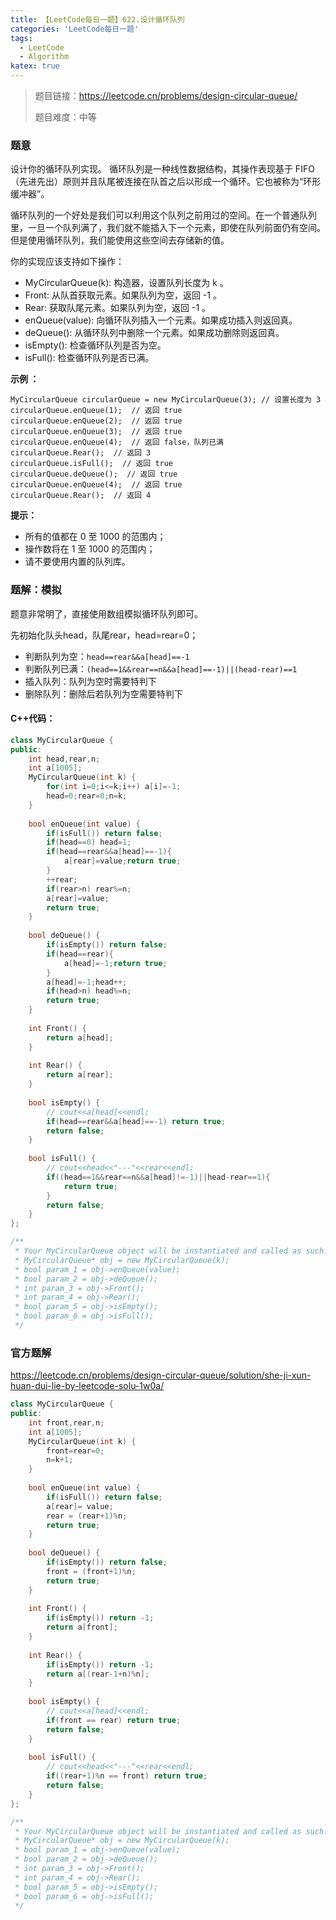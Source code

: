```yaml
---
title: 【LeetCode每日一题】622.设计循环队列
categories: 'LeetCode每日一题'
tags: 
  - LeetCode
  - Algorithm
katex: true
---
```

> 题目链接：https://leetcode.cn/problems/design-circular-queue/
>
> 题目难度：中等

### 题意

设计你的循环队列实现。 循环队列是一种线性数据结构，其操作表现基于 FIFO（先进先出）原则并且队尾被连接在队首之后以形成一个循环。它也被称为“环形缓冲器”。

循环队列的一个好处是我们可以利用这个队列之前用过的空间。在一个普通队列里，一旦一个队列满了，我们就不能插入下一个元素，即使在队列前面仍有空间。但是使用循环队列，我们能使用这些空间去存储新的值。

你的实现应该支持如下操作：

- MyCircularQueue(k): 构造器，设置队列长度为 k 。
- Front: 从队首获取元素。如果队列为空，返回 -1 。
- Rear: 获取队尾元素。如果队列为空，返回 -1 。
- enQueue(value): 向循环队列插入一个元素。如果成功插入则返回真。
- deQueue(): 从循环队列中删除一个元素。如果成功删除则返回真。
- isEmpty(): 检查循环队列是否为空。
- isFull(): 检查循环队列是否已满。

**示例 ：**

```
MyCircularQueue circularQueue = new MyCircularQueue(3); // 设置长度为 3
circularQueue.enQueue(1);  // 返回 true
circularQueue.enQueue(2);  // 返回 true
circularQueue.enQueue(3);  // 返回 true
circularQueue.enQueue(4);  // 返回 false，队列已满
circularQueue.Rear();  // 返回 3
circularQueue.isFull();  // 返回 true
circularQueue.deQueue();  // 返回 true
circularQueue.enQueue(4);  // 返回 true
circularQueue.Rear();  // 返回 4
```

**提示：**

- 所有的值都在 0 至 1000 的范围内；
- 操作数将在 1 至 1000 的范围内；
- 请不要使用内置的队列库。

### 题解：模拟

题意非常明了，直接使用数组模拟循环队列即可。

先初始化队头head，队尾rear，head=rear=0；

- 判断队列为空：`head==rear&&a[head]==-1`
- 判断队列已满：`(head==1&&rear==n&&a[head]==-1)||(head-rear)==1`
- 插入队列：队列为空时需要特判下
- 删除队列：删除后若队列为空需要特判下

#### C++代码：

```cpp
class MyCircularQueue {
public:
    int head,rear,n;
    int a[1005];
    MyCircularQueue(int k) {
        for(int i=0;i<=k;i++) a[i]=-1;
        head=0;rear=0;n=k;
    }
  
    bool enQueue(int value) {
        if(isFull()) return false;
        if(head==0) head=1;
        if(head==rear&&a[head]==-1){
            a[rear]=value;return true;
        }
        ++rear;
        if(rear>n) rear%=n;
        a[rear]=value;
        return true;
    }
  
    bool deQueue() {
        if(isEmpty()) return false;
        if(head==rear){
            a[head]=-1;return true;
        }
        a[head]=-1;head++;
        if(head>n) head%=n;
        return true;
    }
  
    int Front() {
        return a[head];
    }
  
    int Rear() {
        return a[rear];
    }
  
    bool isEmpty() {
        // cout<<a[head]<<endl;
        if(head==rear&&a[head]==-1) return true;
        return false;
    }
  
    bool isFull() {
        // cout<<head<<"---"<<rear<<endl;
        if((head==1&&rear==n&&a[head]!=-1)||head-rear==1){
            return true;
        }
        return false;
    }
};

/**
 * Your MyCircularQueue object will be instantiated and called as such:
 * MyCircularQueue* obj = new MyCircularQueue(k);
 * bool param_1 = obj->enQueue(value);
 * bool param_2 = obj->deQueue();
 * int param_3 = obj->Front();
 * int param_4 = obj->Rear();
 * bool param_5 = obj->isEmpty();
 * bool param_6 = obj->isFull();
 */
```

### 官方题解

https://leetcode.cn/problems/design-circular-queue/solution/she-ji-xun-huan-dui-lie-by-leetcode-solu-1w0a/

```cpp
class MyCircularQueue {
public:
    int front,rear,n;
    int a[1005];
    MyCircularQueue(int k) {
        front=rear=0;
        n=k+1;
    }
  
    bool enQueue(int value) {
        if(isFull()) return false;
        a[rear]= value;
        rear = (rear+1)%n;
        return true;
    }
  
    bool deQueue() {
        if(isEmpty()) return false;
        front = (front+1)%n;
        return true;
    }
  
    int Front() {
        if(isEmpty()) return -1;
        return a[front];
    }
  
    int Rear() {
        if(isEmpty()) return -1;
        return a[(rear-1+n)%n];
    }
  
    bool isEmpty() {
        // cout<<a[head]<<endl;
        if(front == rear) return true;
        return false;
    }
  
    bool isFull() {
        // cout<<head<<"---"<<rear<<endl;
        if((rear+1)%n == front) return true;
        return false;
    }
};

/**
 * Your MyCircularQueue object will be instantiated and called as such:
 * MyCircularQueue* obj = new MyCircularQueue(k);
 * bool param_1 = obj->enQueue(value);
 * bool param_2 = obj->deQueue();
 * int param_3 = obj->Front();
 * int param_4 = obj->Rear();
 * bool param_5 = obj->isEmpty();
 * bool param_6 = obj->isFull();
 */
```
